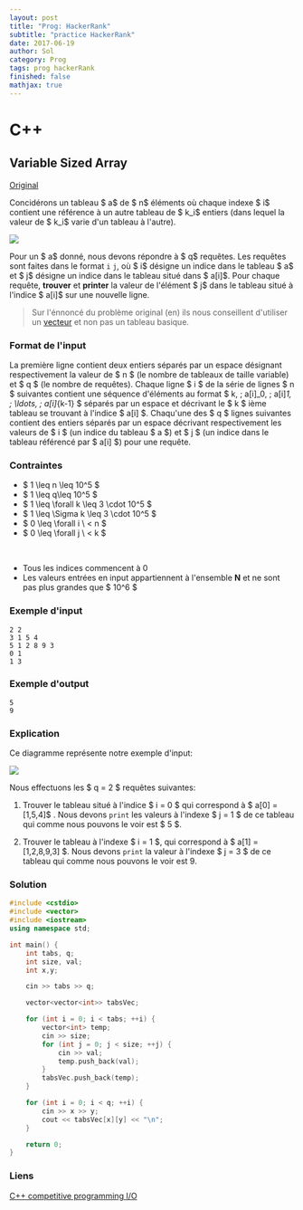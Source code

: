 ```yaml
---
layout: post
title: "Prog: HackerRank"
subtitle: "practice HackerRank"
date: 2017-06-19
author: Sol
category: Prog
tags: prog hackerRank
finished: false
mathjax: true
---
```


# C++

## Variable Sized Array
[Original](https://www.hackerrank.com/challenges/variable-sized-arrays)

Concidérons un tableau $ a$ de $ n$ éléments où chaque indexe $ i$ contient une référence à un autre tableau de $ k_i$ entiers (dans lequel la valeur de $ k_i$ varie d'un tableau à l'autre). 

![](https://s3.amazonaws.com/hr-challenge-images/14507/1476906485-2c93045320-variable-length-arrays.png)

Pour un $ a$ donné, nous devons répondre à $ q$ requêtes. Les requêtes sont faites dans le format `i` `j`, où $ i$ désigne un indice dans le tableau $ a$ et $ j$ désigne un indice dans le tableau situé dans $ a[i]$. Pour chaque requête, **trouver** et **printer** la valeur de l'élément $ j$ dans le tableau situé à l'indice $ a[i]$ sur une nouvelle ligne.

> Sur l'énnoncé du problème original (en) ils nous conseillent d'utiliser un [vecteur](http://www.cplusplus.com/reference/vector/vector/) et non pas un tableau basique.

### Format de l'input

La première ligne contient deux entiers séparés par un espace désignant respectivement la valeur de $ n $ (le nombre de tableaux de taille variable) et $ q $ (le nombre de requêtes).
Chaque ligne $ i $ de la série de lignes $ n $ suivantes contient une séquence d'éléments au format $ k, \; a[i]_0, \; a[i]_1, \; \ldots, \; a[i]_{k-1} $ séparés par un espace et décrivant le $ k $ ième tableau se trouvant à l'indice $ a[i] $. 
Chaqu'une des $ q $ lignes suivantes contient des entiers séparés par un espace décrivant respectivement les valeurs de $ i $ (un indice du tableau $ a $) et $ j $ (un indice dans le tableau référencé par $ a[i] $) pour une requête.

### Contraintes

* $ 1 \leq n \leq 10^5 $
* $ 1 \leq q\leq 10^5 $
* $ 1 \leq \forall k \leq 3 \cdot 10^5 $
* $ 1 \leq \Sigma k \leq 3 \cdot 10^5 $
* $ 0 \leq \forall i \ < n $
* $ 0 \leq \forall j \ < k $

<br>

* Tous les indices commencent à  $0$
* Les valeurs entrées en input appartiennent à l'ensemble **N** et ne sont pas plus grandes que $ 10^6 $

### Exemple d'input

```
2 2
3 1 5 4
5 1 2 8 9 3
0 1
1 3
```

### Exemple d'output

```
5
9
```

### Explication
Ce diagramme représente notre exemple d'input:

![](https://s3.amazonaws.com/hr-challenge-images/14507/1476906485-2c93045320-variable-length-arrays.png)

Nous effectuons les $ q = 2 $ requêtes suivantes:

1. Trouver le tableau situé à l'indice  $ i = 0 $ qui correspond à $ a[0] = [1,5,4]$ . Nous devons `print` les valeurs à l'indexe $ j = 1 $ de ce tableau qui comme nous pouvons le voir est $ 5 $.

2. Trouver le tableau à l'indexe $ i = 1 $, qui correspond à $ a[1] = [1,2,8,9,3] $. Nous devons `print` la valeur à l'indexe $ j = 3 $ de ce tableau qui comme nous pouvons le voir est 9.


### Solution

```c++
#include <cstdio>
#include <vector>
#include <iostream>
using namespace std;

int main() {
    int tabs, q;
    int size, val;
    int x,y;

    cin >> tabs >> q;

    vector<vector<int>> tabsVec;

    for (int i = 0; i < tabs; ++i) {
        vector<int> temp;
        cin >> size;
        for (int j = 0; j < size; ++j) {
            cin >> val;
            temp.push_back(val);
        }
        tabsVec.push_back(temp);
    }

    for (int i = 0; i < q; ++i) {
        cin >> x >> y;
        cout << tabsVec[x][y] << "\n";
    }

    return 0;
}
```

### Liens

[C++ competitive programming I/O](https://marcoarena.wordpress.com/2016/03/13/cpp-competitive-programming-io/)